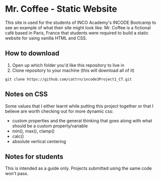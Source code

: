 # Mr. Coffee - Static Website
This site is used for the students of INCO Academy's INCODE Bootcamp to see an example of what their site might look like. Mr. Coffee is a fictional café based in Paris, France that students were required to build a static website for using vanilla HTML and CSS.

## How to download
1. Open up which folder you'd like this repository to live in
2. Clone repository to your machine (this will download all of it)
```
git clone https://github.com/cattrn/incode3Project1_CT.git
```

## Notes on CSS
Some values that I either learnt while putting this project together or that I believe are worth checking out for more dynamic css:
- custom properties and the general thinking that goes along with what should be a custom property/variable
- min(), max(), clamp()
- calc()
- absolute vertical centering

## Notes for students
This is intended as a guide only. Projects submitted using the same code won't pass.
